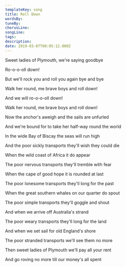 ```yaml
---
templateKey: song
title: Roll Down  
wordsBy:
tuneBy:
chorusLine:
songLine:
tags:
description:
date: 2019-03-07T08:05:12.000Z
---
```

Sweet ladies of Plymouth, we\'re saying goodbye

Ro-o-o-oll down!

But we\'ll rock you and roll you again bye and bye

Walk her round, me brave boys and roll down!

And we will ro-o-o-oll down!

Walk her round, me brave boys and roll down!

Now the anchor\'s aweigh and the sails are unfurled

And we\'re bound for to take her half-way round the world

In the wide Bay of Biscay the seas will run high

And the poor sickly transports they\'ll wish they could die

When the wild coast of Africa it do appear

The poor nervous transports they\'ll tremble with fear

When the cape of good hope it is rounded at last

The poor lonesome transports they\'ll long for the past

When the great southern whales on our quarter do spout

The poor simple transports they\'ll goggle and shout

And when we arrive off Australia\'s strand

The poor weary transports they\'ll long for the land

And when we set sail for old England\'s shore

The poor stranded transports we\'ll see them no more

Then sweet ladies of Plymouth we\'ll pay all your rent

And go roving no more till our money\'s all spent
